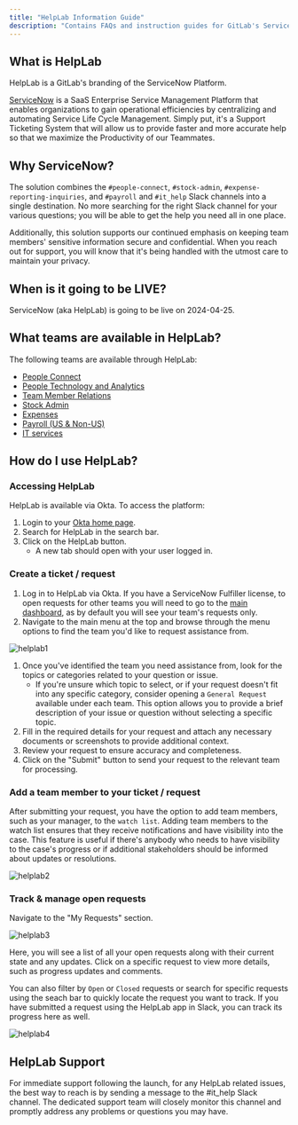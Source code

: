 ```yaml
---
title: "HelpLab Information Guide"
description: "Contains FAQs and instruction guides for GitLab's ServiceNow implementation."
---
```


## What is HelpLab

HelpLab is a GitLab's branding of the ServiceNow Platform.

[ServiceNow](https://www.servicenow.com/) is a SaaS Enterprise Service Management Platform that enables organizations to gain operational efficiencies by centralizing and automating Service Life Cycle Management. Simply put, it's a Support Ticketing System that will allow us to provide faster and more accurate help so that we maximize the Productivity of our Teammates.

## Why ServiceNow?

The solution combines the `#people-connect`, `#stock-admin`, `#expense-reporting-inquiries`, and `#payroll` and `#it_help` Slack channels into a single destination. No more searching for the right Slack channel for your various questions; you will be able to get the help you need all in one place.

Additionally, this solution supports our continued emphasis on keeping team members' sensitive information secure and confidential. When you reach out for support, you will know that it's being handled with the utmost care to maintain your privacy.

## When is it going to be LIVE?

ServiceNow (aka HelpLab) is going to be live on 2024-04-25.

## What teams are available in HelpLab?

The following teams are available through HelpLab:

- [People Connect](/handbook/people-group/people-ops-tech-analytics/)
- [People Technology and Analytics](/job-families/people-group/people-systems-and-analytics/)
- [Team Member Relations](/handbook/people-group/team-member-relations/)
- [Stock Admin](/job-families/finance/stock-administrator/)
- [Expenses](/handbook/finance/accounts-payable/)
- [Payroll (US & Non-US)](https://internal.gitlab.com/handbook/finance/payroll/)
- [IT services](/handbook/it/end-user-services/)

## How do I use HelpLab?

### Accessing HelpLab

HelpLab is available via Okta. To access the platform:

1. Login to your [Okta home page](https://gitlab.okta.com/app/UserHome#).
1. Search for HelpLab in the search bar.
1. Click on the HelpLab button.
   - A new tab should open with your user logged in.

### Create a ticket / request

1. Log in to HelpLab via Okta. If you have a ServiceNow Fulfiller license, to open requests for other teams you will need to go to the [main dashboard](https://helplab.gitlab.systems/esc?id=ec_pro_dashboard), as by default you will see your team's requests only.
1. Navigate to the main menu at the top and browse through the menu options to find the team you'd like to request assistance from.

![helplab1](/images/business-technology/enterprise-applications/guides/helplab-guide/helplab1.png)

1. Once you've identified the team you need assistance from, look for the topics or categories related to your question or issue.
   - If you're unsure which topic to select, or if your request doesn't fit into any specific category, consider opening a `General Request` available under each team. This option allows you to provide a brief description of your issue or question without selecting a specific topic.
1. Fill in the required details for your request and attach any necessary documents or screenshots to provide additional context.
1. Review your request to ensure accuracy and completeness.
1. Click on the "Submit" button to send your request to the relevant team for processing.

### Add a team member to your ticket / request

After submitting your request, you have the option to add team members, such as your manager, to the `watch list`. Adding team members to the watch list ensures that they receive notifications and have visibility into the case. This feature is useful if there's anybody who needs to have visibility to the case's progress or if additional stakeholders should be informed about updates or resolutions.

![helplab2](/images/business-technology/enterprise-applications/guides/helplab-guide/helplab2.png)

### Track & manage open requests

Navigate to the "My Requests" section.

![helplab3](/images/business-technology/enterprise-applications/guides/helplab-guide/helplab3.png)

Here, you will see a list of all your open requests along with their current state and any updates. Click on a specific request to view more details, such as progress updates and comments.

You can also filter by `Open` or `Closed` requests or search for specific requests using the seach bar to quickly locate the request you want to track. If you have submitted a request using the HelpLab app in Slack, you can track its progress here as well.

![helplab4](/images/business-technology/enterprise-applications/guides/helplab-guide/helplab4.png)

## HelpLab Support

For immediate support following the launch, for any HelpLab related issues, the best way to reach is by sending a message to the #it_help Slack channel. The dedicated support team will closely monitor this channel and promptly address any problems or questions you may have.
